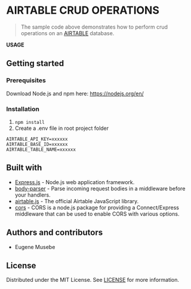 # AIRTABLE CRUD OPERATIONS

> The sample code above demonstrates how to perform crud operations on an [AIRTABLE](https://airtable.com/) database.

**USAGE**

## Getting started

### Prerequisites

Download Node.js and npm here: https://nodejs.org/en/

### Installation

1. `npm install`
2. Create a .env file in root project folder

```
AIRTABLE_API_KEY=xxxxxx
AIRTABLE_BASE_ID=xxxxxx
AIRTABLE_TABLE_NAME=xxxxxx

```

## Built with

- [Express.js](https://github.com/expressjs/express) - Node.js web application framework.
- [body-parser](https://github.com/expressjs/body-parser) - Parse incoming request bodies in a middleware before your handlers.
- [airtable.js](https://github.com/Airtable/airtable.js) - The official Airtable JavaScript library.
- [cors](https://github.com/expressjs/cors) - CORS is a node.js package for providing a Connect/Express middleware that can be used to enable CORS with various options.

## Authors and contributors

- Eugene Musebe

## License

Distributed under the MIT License. See [LICENSE](LICENSE) for more information.
